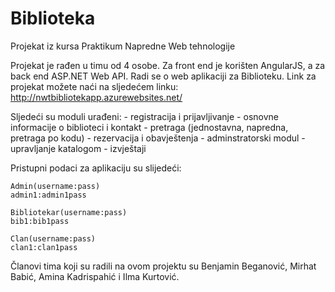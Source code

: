 # Biblioteka

Projekat iz kursa Praktikum Napredne Web tehnologije

Projekat je rađen u timu od 4 osobe. Za front end je korišten AngularJS, a za back end ASP.NET Web API. 
Radi se o web aplikaciji za Biblioteku.
Link za projekat možete naći na sljedećem linku: http://nwtbibliotekapp.azurewebsites.net/

Sljedeći su moduli urađeni:
    - registracija i prijavljivanje
    - osnovne informacije o biblioteci i kontakt
    - pretraga (jednostavna, napredna, pretraga po kodu)
    - rezervacija i obavještenja
    - adminstratorski modul
    - upravljanje katalogom
    - izvještaji
    
Pristupni podaci za aplikaciju su slijedeći:
    
    Admin(username:pass)
    admin1:admin1pass

    Bibliotekar(username:pass)
    bib1:bib1pass

    Clan(username:pass)
    clan1:clan1pass
 
Članovi tima koji su radili na ovom projektu su Benjamin Beganović, Mirhat Babić, Amina Kadrispahić i Ilma Kurtović.


